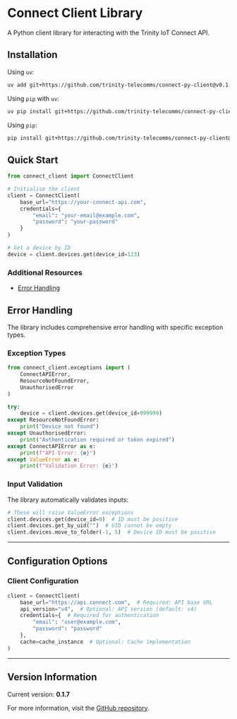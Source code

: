 # Connect Client Library

A Python client library for interacting with the Trinity IoT Connect API.

## Installation

Using `uv`:

```bash
uv add git+https://github.com/trinity-telecomms/connect-py-client@v0.1.7
```

Using `pip` with `uv`:

```bash
uv pip install git+https://github.com/trinity-telecomms/connect-py-client@v0.1.7
```

Using `pip`:

```bash
pip install git+https://github.com/trinity-telecomms/connect-py-client@v0.1.7
```

## Quick Start

```python
from connect_client import ConnectClient

# Initialise the client
client = ConnectClient(
    base_url="https://your-connect-api.com",
    credentials={
        "email": "your-email@example.com",
        "password": "your-password"
    }
)

# Get a device by ID
device = client.devices.get(device_id=123)
```

### Additional Resources

- [Error Handling](#error-handling)

## Error Handling

The library includes comprehensive error handling with specific exception types.

### Exception Types

```python
from connect_client.exceptions import (
    ConnectAPIError,
    ResourceNotFoundError,
    UnauthorisedError
)

try:
    device = client.devices.get(device_id=999999)
except ResourceNotFoundError:
    print("Device not found")
except UnauthorisedError:
    print("Authentication required or token expired")
except ConnectAPIError as e:
    print(f"API Error: {e}")
except ValueError as e:
    print(f"Validation Error: {e}")
```

### Input Validation

The library automatically validates inputs:

```python
# These will raise ValueError exceptions
client.devices.get(device_id=0)  # ID must be positive
client.devices.get_by_uid("")  # UID cannot be empty
client.devices.move_to_folder(-1, 5)  # Device ID must be positive
```

---

## Configuration Options

### Client Configuration

```python
client = ConnectClient(
    base_url="https://api.connect.com",  # Required: API base URL
    api_version="v4",  # Optional: API version (default: v4)
    credentials={  # Required for authentication
        "email": "user@example.com",
        "password": "password"
    },
    cache=cache_instance  # Optional: Cache implementation
)
```

---

## Version Information

Current version: **0.1.7**

For more information, visit
the [GitHub repository](https://github.com/trinity-telecomms/connect-py-client).